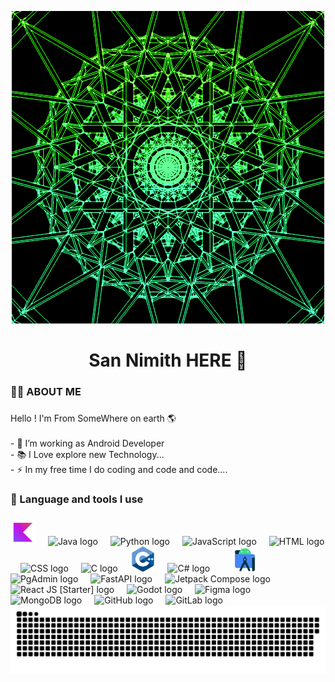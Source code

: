 <p align="center">
  <a href="https://www.youtube.com/watch?v=UnyLfqpyi94&list=RDUnyLfqpyi94&start_radio=1">
    <img src="https://github.com/NimithSan/nimithsan/blob/main/infinite_loop.gif" alt="Matrix SVG">
  </a>
</p>

###

<h1 align="center">San Nimith HERE 👋</h1>

###

<h3 align="left">👩‍💻  ABOUT ME</h3>

###

<p align="left">Hello ! I'm From SomeWhere on earth 🌎 <br><br>- 🔭 I’m working as Android Developer<br>- 📚 I Love explore new Technology...<br>- ⚡ In my free time I do coding and code and code....</p>

###




<h3 align="left">🧰 Language and tools I use</h3>

###

<div align="left">
  <img src="https://github.com/devicons/devicon/blob/v2.15.1/icons/kotlin/kotlin-original.svg" height="40" alt="Kotlin logo"  />
  <img width="12" />
  <img src="https://cdn.jsdelivr.net/gh/devicons/devicon/icons/java/java-original-wordmark.svg" height="40" alt="Java logo"  />
  <img width="12" />
  <img src="https://cdn.jsdelivr.net/gh/devicons/devicon/icons/python/python-original-wordmark.svg" height="40" alt="Python logo"  />
  <img width="12" />
  <img src="https://cdn.jsdelivr.net/gh/devicons/devicon/icons/javascript/javascript-original.svg" height="40" alt="JavaScript logo"  />
  <img width="12" />
  <img src="https://cdn.jsdelivr.net/gh/devicons/devicon/icons/html5/html5-original-wordmark.svg" height="40" alt="HTML logo"  />
  <img width="12" />
  <img src="https://cdn.jsdelivr.net/gh/devicons/devicon/icons/css3/css3-original-wordmark.svg" height="40" alt="CSS logo"  />
  <img width="12" />
  <img src="https://cdn.jsdelivr.net/gh/devicons/devicon/icons/c/c-original.svg" height="40" alt="C logo"  />
  <img width="12" />
  <img src="https://github.com/devicons/devicon/blob/v2.15.1/icons/cplusplus/cplusplus-original.svg" height="40" alt="C++ logo"  />
  <img width="12" />
  <img src="https://cdn.jsdelivr.net/gh/devicons/devicon/icons/csharp/csharp-original.svg" height="40" alt="C# logo"  />
  <img width="12" />
  <!-- Other programming languages can be added here -->

  <img width="12" />
  <img src="https://github.com/devicons/devicon/blob/v2.15.1/icons/androidstudio/androidstudio-original.svg" height="40" alt="Android Studio logo"  />
  <img width="12" />
  <img src="https://cdn.jsdelivr.net/gh/devicons/devicon/icons/postgresql/postgresql-original-wordmark.svg" height="40" alt="PgAdmin logo"  />
  <img width="12" />
  <img src="https://cdn.worldvectorlogo.com/logos/fastapi-1.svg" height="40" alt="FastAPI logo"  />
  <img width="12" />
  <img src="https://avatars.githubusercontent.com/u/71742764?s=200&v=4" height="40" alt="Jetpack Compose logo"  />
  <img width="12" />
  <img src="https://cdn.jsdelivr.net/gh/devicons/devicon/icons/react/react-original-wordmark.svg" height="40" alt="React JS [Starter] logo"  />
  <img width="12" />
  <img src="https://cdn.jsdelivr.net/gh/devicons/devicon/icons/godot/godot-original-wordmark.svg" height="40" alt="Godot logo"  />
  <img width="12" />
  <img src="https://cdn.jsdelivr.net/gh/devicons/devicon/icons/figma/figma-original.svg" height="40" alt="Figma logo"  />
  <img width="12" />
  <img src="https://cdn.jsdelivr.net/gh/devicons/devicon/icons/mongodb/mongodb-original-wordmark.svg" height="40" alt="MongoDB logo"  />
  <img width="12" />
  <img src="https://cdn.jsdelivr.net/gh/devicons/devicon/icons/github/github-original-wordmark.svg" height="40" alt="GitHub logo"  />
  <img width="12" />
  <img src="https://cdn.jsdelivr.net/gh/devicons/devicon/icons/gitlab/gitlab-original-wordmark.svg" height="40" alt="GitLab logo"  />
  <img width="12" />
  <!-- Other tools can be added here -->
</div>


<picture>
  <source media="(prefers-color-scheme: dark)" srcset="https://raw.githubusercontent.com/nimithsan/nimithsan/output/github-snake-dark.svg" />
  <source media="(prefers-color-scheme: light)" srcset="https://raw.githubusercontent.com/nimithsan/nimithsan/output/github-snake.svg" />
  <img alt="github-snake" src="https://raw.githubusercontent.com/nimithsan/nimithsan/output/github-snake.svg" />
</picture>
